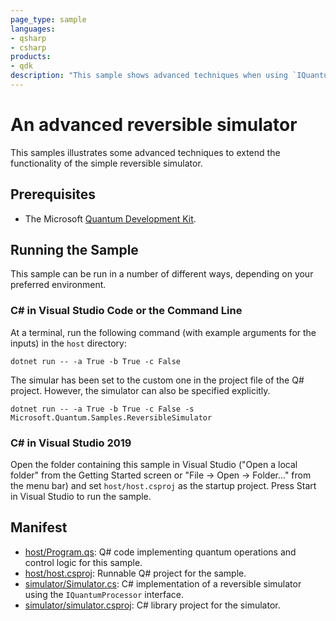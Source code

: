 ```yaml
---
page_type: sample
languages:
- qsharp
- csharp
products:
- qdk
description: "This sample shows advanced techniques when using `IQuantumProcessor` interface."
---
```


# An advanced reversible simulator

This samples illustrates some advanced techniques to extend the functionality of
the simple reversible simulator.  

## Prerequisites

- The Microsoft [Quantum Development Kit](https://docs.microsoft.com/quantum/install-guide/).

## Running the Sample

This sample can be run in a number of different ways, depending on your
preferred environment.

### C# in Visual Studio Code or the Command Line

At a terminal, run the following command (with example arguments for the inputs) in the `host` directory:

```dotnetcli
dotnet run -- -a True -b True -c False
```

The simular has been set to the custom one in the project file of the Q# project.
However, the simulator can also be specified explicitly.

```dotnetcli
dotnet run -- -a True -b True -c False -s Microsoft.Quantum.Samples.ReversibleSimulator
```

### C# in Visual Studio 2019

Open the folder containing this sample in Visual Studio ("Open a local folder"
from the Getting Started screen or "File → Open → Folder..." from the menu bar)
and set `host/host.csproj` as the startup project. Press Start in
Visual Studio to run the sample.

## Manifest

- [host/Program.qs](host/Program.qs): Q# code implementing quantum operations and control logic for this sample.
- [host/host.csproj](host/host.csproj): Runnable Q# project for the sample.
- [simulator/Simulator.cs](simulator/Simulator.cs): C# implementation of a reversible simulator using the `IQuantumProcessor` interface.
- [simulator/simulator.csproj](simulator/simulator.csproj): C# library project for the simulator.
